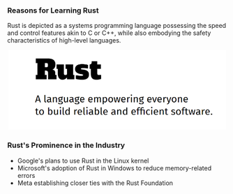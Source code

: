 ### Reasons for Learning Rust

Rust is depicted as a systems programming language possessing the speed and control features akin to C or C++, while also embodying the safety characteristics of high-level languages.

<div style="text-align:center"><img src="./assets/rust.png" width="500" /></div>

### Rust's Prominence in the Industry

- Google's plans to use Rust in the Linux kernel
- Microsoft's adoption of Rust in Windows to reduce memory-related errors
- Meta establishing closer ties with the Rust Foundation
